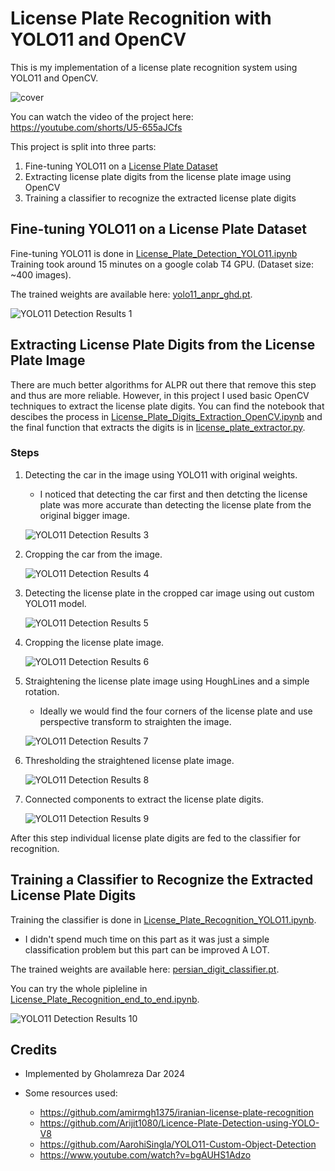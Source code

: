 # License Plate Recognition with YOLO11 and OpenCV

This is my implementation of a license plate recognition system using YOLO11 and OpenCV.


![cover](results/demo.png)

You can watch the video of the project here: https://youtube.com/shorts/U5-655aJCfs

This project is split into three parts:

1. Fine-tuning YOLO11 on a [License Plate Dataset](https://universe.roboflow.com/mochoye/license-plate-detector-ogxxg)
2. Extracting license plate digits from the license plate image using OpenCV
3. Training a classifier to recognize the extracted license plate digits

## Fine-tuning YOLO11 on a License Plate Dataset

Fine-tuning YOLO11 is done in [License_Plate_Detection_YOLO11.ipynb](License_Plate_Detection_YOLO11.ipynb)
Training took around 15 minutes on a google colab T4 GPU. (Dataset size: ~400 images).

The trained weights are available here: [yolo11_anpr_ghd.pt](yolo11_anpr_ghd.pt).

![YOLO11 Detection Results 1](results/lp_detection_result_1.png)

## Extracting License Plate Digits from the License Plate Image

There are much better algorithms for ALPR out there that remove this step and thus are more reliable. However, in this project I used basic OpenCV techniques to extract the license plate digits.
You can find the notebook that descibes the process in [License_Plate_Digits_Extraction_OpenCV.ipynb](License_Plate_Digits_Extraction_OpenCV.ipynb) and the final function that extracts the digits is in [license_plate_extractor.py](license_plate_extractor.py).

### Steps

1. Detecting the car in the image using YOLO11 with original weights.
    - I noticed that detecting the car first and then detcting the license plate was more accurate than detecting the license plate from the original bigger image.

    ![YOLO11 Detection Results 3](results/car_c_car_bbox.png)

2. Cropping the car from the image.

    ![YOLO11 Detection Results 4](results/car_c_cropped_car_image.png)

3. Detecting the license plate in the cropped car image using out custom YOLO11 model.

    ![YOLO11 Detection Results 5](results/car_c_license_plate_bbox.png)

4. Cropping the license plate image.

    ![YOLO11 Detection Results 6](results/car_c_cropped_license_plate_image.png)

5. Straightening the license plate image using HoughLines and a simple rotation.
    - Ideally we would find the four corners of the license plate and use perspective transform to straighten the image.

    ![YOLO11 Detection Results 7](results/car_c_straight_license_plate_image.png)

6. Thresholding the straightened license plate image.

    ![YOLO11 Detection Results 8](results/car_c_thresh_license_plate_image.png)

7. Connected components to extract the license plate digits.

    ![YOLO11 Detection Results 9](results/car_c_digits.png)

After this step individual license plate digits are fed to the classifier for recognition.

## Training a Classifier to Recognize the Extracted License Plate Digits

Training the classifier is done in [License_Plate_Recognition_YOLO11.ipynb](License_plate_character_classifir.ipynb).

- I didn't spend much time on this part as it was just a simple classification problem but this part can be improved A LOT.

The trained weights are available here: [persian_digit_classifier.pt](persian_digit_classifier.pt).

You can try the whole pipleline in [License_Plate_Recognition_end_to_end.ipynb](license_Plate_Recognition_end_to_end.ipynb).

![YOLO11 Detection Results 10](results/recognition_result.png)


## Credits
- Implemented by Gholamreza Dar 2024

- Some resources used:
    - https://github.com/amirmgh1375/iranian-license-plate-recognition
    - https://github.com/Arijit1080/Licence-Plate-Detection-using-YOLO-V8
    - https://github.com/AarohiSingla/YOLO11-Custom-Object-Detection
    - https://www.youtube.com/watch?v=bgAUHS1Adzo

